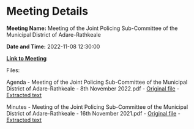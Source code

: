 # Meeting Details

**Meeting Name:** Meeting of the Joint Policing Sub-Committee of the Municipal District of Adare-Rathkeale

**Date and Time:** 2022-11-08 12:30:00

**[Link to Meeting](https://www.limerick.ie/council/whats-on/meeting-joint-policing-sub-committee-municipal-district-adare-rathkeale)**

Files: 

Agenda - Meeting of the Joint Policing Sub-Committee of the Municipal District of Adare-Rathkeale - 8th November 2022.pdf - [Original file](https://www.limerick.ie/sites/default/files/media/documents/2022-11/00%20Agenda%208th%20November%202022%20JPC.pdf) - [Extracted text](./Agenda%20-%20Meeting%20of%20the%20Joint%20Policing%20Sub-Committee%20of%20the%20Municipal%20District%20of%20Adare-Rathkeale%20-%208th%20November%202022.md)

Minutes - Meeting of the Joint Policing Sub-Committee of the Municipal District of Adare-Rathkeale - 16th November 2021.pdf - [Original file](https://www.limerick.ie/sites/default/files/media/documents/2022-11/01%20Minutes%20JPC%2016th%20November%202021.pdf) - [Extracted text](./Minutes%20-%20Meeting%20of%20the%20Joint%20Policing%20Sub-Committee%20of%20the%20Municipal%20District%20of%20Adare-Rathkeale%20-%2016th%20November%202021.md)

